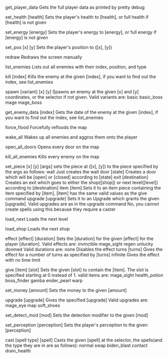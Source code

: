get\_player\_data
    Gets the full player data as printed by pretty debug

set\_health \[health\]
    Sets the player's health to [health], or full health if \[health\]
    is not given

set\_energy \[energy\]
    Sets the player's energy to [energy], or full energy if \[energy\]
    is not given

set\_pos \[x\] \[y\]
    Sets the player's position to (\[x\], \[y\])

redraw
    Redraws the screen manually

list\_enemies
    Lists out all enemies with their index, position, and type

kill \[index\]
    Kills the enemy at the given \[index\], if you want to find out the
    index, see list\_enemies

spawn \[variant\] \[x\] \[y\]
    Spawns an enemy at the given \[x\] and \[y\] coordinates, or the
    selector if not given.
    Valid variants are:
        basic
        basic\_boss
        mage
        mage\_boss

get\_enemy\_data \[index\]
    Gets the date of the enemy at the given \[index\], if you want to
    find out the index, see list\_enemies

force\_flood
    Forcefully refloods the map

wake\_all
    Wakes up all enemies and aggros them onto the player

open\_all\_doors
    Opens every door on the map

kill\_all\_enemies
    Kills every enemy on the map

set\_piece \[x\] \[y\] [args]
    sets the piece at (\[x\], \[y\]) to the piece specified by the args as
    follows:
        wall
            Just creates the wall
        door \[state\]
            Creates a door which will be \[open\] or \[closed\] according
            to \[state\]
        exit \[destination\]
            Creates an exit which goes to either the shop(\[shop\]) or
            next level(\[level\]) according to \[destination\]
        item \[item\]
            Sets it to an item piece containing the item specified by
            \[item\], [item] has the same valid values as the give
            command
        upgrade \[upgrade\]
            Sets it to an Upgrade which grants the given \[upgrade\].
            Valid upgrades are as in the upgrade command
    No, you cannot create spells using this because they require a
    caster

load\_next
    Loads the next level

load\_shop
    Loads the next shop

effect \[effect\] \[duration\]
    Sets the \[duration\] for the given \[effect\] for the player
    \[duration\]. Valid effects are:
        invincible
        mage\_sight
        regen
        unlucky
        doomed
    Valid durations are:
        none
            Disables the effect
        turns \[turns\]
            Gives the effect for a number of turns as specified by
            \[turns\]
        infinite
            Gives the effect with no time limit

give \[item\] \[slot\]
    Sets the given \[slot\] to contain the \[item\]. The slot is
    specified starting at 0 instead of 1.
    valid items are:
        mage\_sight
        health\_potion
        boss\_finder
        gamba
        ender\_pearl
        warp

set\_money \[amount\]
    Sets the money to the given \[amount\]

upgrade \[upgrade\]
    Gives the specified \[upgrade\]
    Valid upgrades are:
        mage\_eye
        map
        soft\_shoes

set\_detect\_mod \[mod\]
    Sets the detection modifier to the given \[mod\]

set\_perception \[perception\]
    Sets the player's perception to the given \[perception\]

cast \[spell type\] \[spell\]
    Casts the given \[spell\] at the selector, the spells(and the type
    they are in are as follows):
        normal
            swap
            biden\_blast
        contact
            drain\_health
